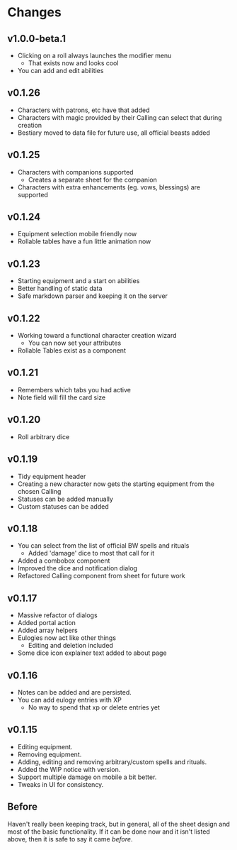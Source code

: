 # Changes

## v1.0.0-beta.1

- Clicking on a roll always launches the modifier menu
  - That exists now and looks cool
- You can add and edit abilities

## v0.1.26

- Characters with patrons, etc have that added
- Characters with magic provided by their Calling can select that during creation
- Bestiary moved to data file for future use, all official beasts added

## v0.1.25

- Characters with companions supported
  - Creates a separate sheet for the companion
- Characters with extra enhancements (eg. vows, blessings) are supported

## v0.1.24

- Equipment selection mobile friendly now
- Rollable tables have a fun little animation now

## v0.1.23

- Starting equipment and a start on abilities
- Better handling of static data
- Safe markdown parser and keeping it on the server

## v0.1.22

- Working toward a functional character creation wizard
  - You can now set your attributes
- Rollable Tables exist as a component

## v0.1.21

- Remembers which tabs you had active
- Note field will fill the card size

## v0.1.20

- Roll arbitrary dice

## v0.1.19

- Tidy equipment header
- Creating a new character now gets the starting equipment from the chosen Calling
- Statuses can be added manually
- Custom statuses can be added

## v0.1.18

- You can select from the list of official BW spells and rituals
  - Added 'damage' dice to most that call for it
- Added a combobox component
- Improved the dice and notification dialog
- Refactored Calling component from sheet for future work

## v0.1.17

- Massive refactor of dialogs
- Added portal action
- Added array helpers
- Eulogies now act like other things
  - Editing and deletion included
- Some dice icon explainer text added to about page

## v0.1.16

- Notes can be added and are persisted.
- You can add eulogy entries with XP
  - No way to spend that xp or delete entries yet

## v0.1.15

- Editing equipment.
- Removing equipment.
- Adding, editing and removing arbitrary/custom spells and rituals.
- Added the WIP notice with version.
- Support multiple damage on mobile a bit better.
- Tweaks in UI for consistency.

## Before

Haven't really been keeping track, but in general, all of the sheet design and most of the basic functionality. If it can be done now and it isn't listed above, then it is safe to say it came *before*.